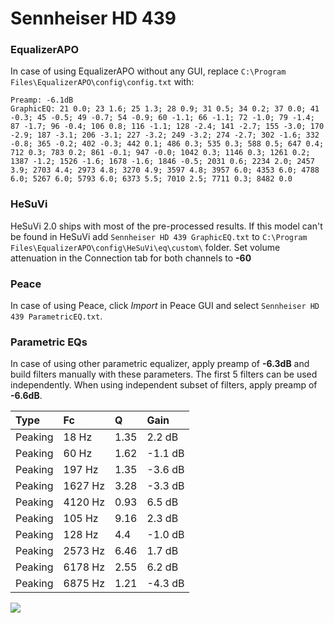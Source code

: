 # Sennheiser HD 439

### EqualizerAPO
In case of using EqualizerAPO without any GUI, replace `C:\Program Files\EqualizerAPO\config\config.txt`
with:
```
Preamp: -6.1dB
GraphicEQ: 21 0.0; 23 1.6; 25 1.3; 28 0.9; 31 0.5; 34 0.2; 37 0.0; 41 -0.3; 45 -0.5; 49 -0.7; 54 -0.9; 60 -1.1; 66 -1.1; 72 -1.0; 79 -1.4; 87 -1.7; 96 -0.4; 106 0.8; 116 -1.1; 128 -2.4; 141 -2.7; 155 -3.0; 170 -2.9; 187 -3.1; 206 -3.1; 227 -3.2; 249 -3.2; 274 -2.7; 302 -1.6; 332 -0.8; 365 -0.2; 402 -0.3; 442 0.1; 486 0.3; 535 0.3; 588 0.5; 647 0.4; 712 0.3; 783 0.2; 861 -0.1; 947 -0.0; 1042 0.3; 1146 0.3; 1261 0.2; 1387 -1.2; 1526 -1.6; 1678 -1.6; 1846 -0.5; 2031 0.6; 2234 2.0; 2457 3.9; 2703 4.4; 2973 4.8; 3270 4.9; 3597 4.8; 3957 6.0; 4353 6.0; 4788 6.0; 5267 6.0; 5793 6.0; 6373 5.5; 7010 2.5; 7711 0.3; 8482 0.0
```

### HeSuVi
HeSuVi 2.0 ships with most of the pre-processed results. If this model can't be found in HeSuVi add
`Sennheiser HD 439 GraphicEQ.txt` to `C:\Program Files\EqualizerAPO\config\HeSuVi\eq\custom\` folder.
Set volume attenuation in the Connection tab for both channels to **-60**

### Peace
In case of using Peace, click *Import* in Peace GUI and select `Sennheiser HD 439 ParametricEQ.txt`.

### Parametric EQs
In case of using other parametric equalizer, apply preamp of **-6.3dB** and build filters manually
with these parameters. The first 5 filters can be used independently.
When using independent subset of filters, apply preamp of **-6.6dB**.

| Type    | Fc      |    Q | Gain    |
|:--------|:--------|:-----|:--------|
| Peaking | 18 Hz   | 1.35 | 2.2 dB  |
| Peaking | 60 Hz   | 1.62 | -1.1 dB |
| Peaking | 197 Hz  | 1.35 | -3.6 dB |
| Peaking | 1627 Hz | 3.28 | -3.3 dB |
| Peaking | 4120 Hz | 0.93 | 6.5 dB  |
| Peaking | 105 Hz  | 9.16 | 2.3 dB  |
| Peaking | 128 Hz  | 4.4  | -1.0 dB |
| Peaking | 2573 Hz | 6.46 | 1.7 dB  |
| Peaking | 6178 Hz | 2.55 | 6.2 dB  |
| Peaking | 6875 Hz | 1.21 | -4.3 dB |

![](https://raw.githubusercontent.com/jaakkopasanen/AutoEq/master/results/innerfidelity/sbaf-serious/Sennheiser%20HD%20439/Sennheiser%20HD%20439.png)